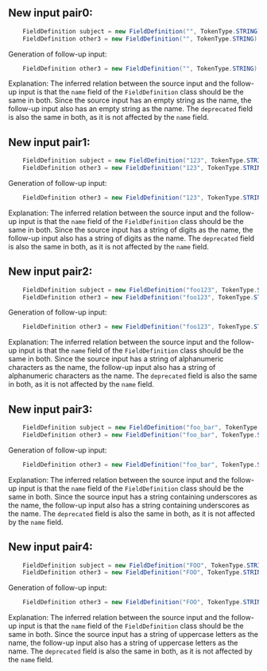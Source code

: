 ## New input pair0:
```java
    FieldDefinition subject = new FieldDefinition("", TokenType.STRING);
    FieldDefinition other3 = new FieldDefinition("", TokenType.STRING).deprecate();
```

Generation of follow-up input:
```java
    FieldDefinition other3 = new FieldDefinition("", TokenType.STRING).deprecate();
```
Explanation: The inferred relation between the source input and the follow-up input is that the `name` field of the `FieldDefinition` class should be the same in both. Since the source input has an empty string as the name, the follow-up input also has an empty string as the name. The `deprecated` field is also the same in both, as it is not affected by the `name` field.

## New input pair1:
```java
    FieldDefinition subject = new FieldDefinition("123", TokenType.STRING);
    FieldDefinition other3 = new FieldDefinition("123", TokenType.STRING).deprecate();
```

Generation of follow-up input:
```java
    FieldDefinition other3 = new FieldDefinition("123", TokenType.STRING).deprecate();
```
Explanation: The inferred relation between the source input and the follow-up input is that the `name` field of the `FieldDefinition` class should be the same in both. Since the source input has a string of digits as the name, the follow-up input also has a string of digits as the name. The `deprecated` field is also the same in both, as it is not affected by the `name` field.

## New input pair2:
```java
    FieldDefinition subject = new FieldDefinition("foo123", TokenType.STRING);
    FieldDefinition other3 = new FieldDefinition("foo123", TokenType.STRING).deprecate();
```

Generation of follow-up input:
```java
    FieldDefinition other3 = new FieldDefinition("foo123", TokenType.STRING).deprecate();
```
Explanation: The inferred relation between the source input and the follow-up input is that the `name` field of the `FieldDefinition` class should be the same in both. Since the source input has a string of alphanumeric characters as the name, the follow-up input also has a string of alphanumeric characters as the name. The `deprecated` field is also the same in both, as it is not affected by the `name` field.

## New input pair3:
```java
    FieldDefinition subject = new FieldDefinition("foo_bar", TokenType.STRING);
    FieldDefinition other3 = new FieldDefinition("foo_bar", TokenType.STRING).deprecate();
```

Generation of follow-up input:
```java
    FieldDefinition other3 = new FieldDefinition("foo_bar", TokenType.STRING).deprecate();
```
Explanation: The inferred relation between the source input and the follow-up input is that the `name` field of the `FieldDefinition` class should be the same in both. Since the source input has a string containing underscores as the name, the follow-up input also has a string containing underscores as the name. The `deprecated` field is also the same in both, as it is not affected by the `name` field.

## New input pair4:
```java
    FieldDefinition subject = new FieldDefinition("FOO", TokenType.STRING);
    FieldDefinition other3 = new FieldDefinition("FOO", TokenType.STRING).deprecate();
```

Generation of follow-up input:
```java
    FieldDefinition other3 = new FieldDefinition("FOO", TokenType.STRING).deprecate();
```
Explanation: The inferred relation between the source input and the follow-up input is that the `name` field of the `FieldDefinition` class should be the same in both. Since the source input has a string of uppercase letters as the name, the follow-up input also has a string of uppercase letters as the name. The `deprecated` field is also the same in both, as it is not affected by the `name` field.
